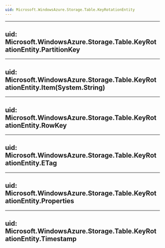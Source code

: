 ```yaml
---
uid: Microsoft.WindowsAzure.Storage.Table.KeyRotationEntity
---
```


---
uid: Microsoft.WindowsAzure.Storage.Table.KeyRotationEntity.PartitionKey
---

---
uid: Microsoft.WindowsAzure.Storage.Table.KeyRotationEntity.Item(System.String)
---

---
uid: Microsoft.WindowsAzure.Storage.Table.KeyRotationEntity.RowKey
---

---
uid: Microsoft.WindowsAzure.Storage.Table.KeyRotationEntity.ETag
---

---
uid: Microsoft.WindowsAzure.Storage.Table.KeyRotationEntity.Properties
---

---
uid: Microsoft.WindowsAzure.Storage.Table.KeyRotationEntity.Timestamp
---
